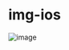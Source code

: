 # img-ios
![image](https://github.com/user-attachments/assets/e60e445d-56f7-4d82-82ca-5557be28572d)


